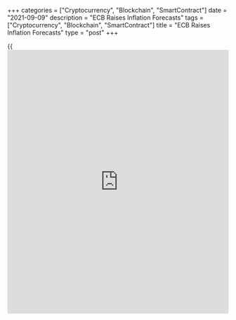+++
categories = ["Cryptocurrency", "Blockchain", "SmartContract"]
date = "2021-09-09"
description = "ECB Raises Inflation Forecasts"
tags = ["Cryptocurrency", "Blockchain", "SmartContract"]
title = "ECB Raises Inflation Forecasts"
type = "post"
+++

{{<iframe id="large-banner" src="https://www.bounty.group/#slide=17.0" width="100%" height="600" scrolling="no" style="border: 0px solid rgb(216, 221, 230); border-radius: 3px;">}}

The European Central Bank raised its inflation forecasts for this year
and the next two years on Thursday.  
  
The headline inflation projection for this year was raised to 2.2
percent from 1.9 percent seen in June, the latest ECB staff projections
unveiled by ECB President Christine Lagarde showed.  
  
The price growth outlook for next year was lifted to 1.7 percent from
1.5 percent. The projection for 2023 was raised to 1.5 percent from 1.4
percent.  
  
Policymakers expect the temporary factors pushing headline inflation
higher to ease or fall out of the year-on-year inflation calculation in
the course of 2022.  
  
Projections for core Inflation, which excludes food and energy prices,
were raised to 1.3 percent this year, 1.4 percent in 2022 and 1.5
percent in 2023.

Underlying inflation is expected rise only gradually, since it will take
time for the [economy][1] to return to operating at full capacity, and
therefore wages are expected to grow only moderately, the ECB said.

The GDP growth projection for this year was raised to 5 percent from 4.6
percent, citing a stronger growth figure for the second quarter.  
  
Meanwhile, the outlook for next year was lowered to 4.6 percent from 4.7
percent. The growth forecast for 2023 was retained at 2.1 percent.  
  
The ECB saw the risks to the economic outlook as broadly balanced,
Lagarde said.  
  
"If supply bottlenecks last longer and feed through into higher than
anticipated wage rises, price pressures could be more persistent,"
Lagarde said in her introductory statement to the post-decision press
conference.  
  
"At the same time, the economic outlook could deteriorate if the
pandemic worsens, which could delay the further reopening of the
economy, or if supply shortages turn out to be more persistent than
currently expected and hold back production."

For comments and feedback [contact](https://www.playgroundfx.com/contact/): editorial@rtt[news](https://www.letsplayfx.com/blog/forex-news-website/).com

[Economic News][1]

 **What parts of the world are seeing the best (and worst) economic
performances lately? Click[here][2] to check out our [Econ Scorecard][2]
and find out! See up-to-the-moment [ranking](https://www.playgroundfx.com/blog/crypto-exchange-ranking/)s for the best and worst
performers in [GDP][3], [unemployment rate][4], [inflation][5] and much
more.**

   1. www.rtt[news](https://www.letsplayfx.com/blog/forex-news-website/).com/Content/EconomicNews.aspx
   2. www.rtt[news](https://www.letsplayfx.com/blog/forex-news-website/).com/economic-scorecard/world-rank/PPI/highest-performance.aspx
   3. www.rtt[news](https://www.letsplayfx.com/blog/forex-news-website/).com/economic-scorecard/world-rank/GDP/highest-performance.aspx
   4. www.rtt[news](https://www.letsplayfx.com/blog/forex-news-website/).com/economic-scorecard/world-rank/unemployment-rate/lowest-performance.aspx
   5. www.rtt[news](https://www.letsplayfx.com/blog/forex-news-website/).com/economic-scorecard/world-rank/CPI/highest-performance.aspx